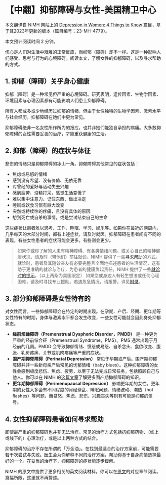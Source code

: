 # 【中翻】抑郁障碍与女性-美国精卫中心

本文翻译自 NIMH 网站上的 [Depression in Women: 4 Things to Know](https://www.nimh.nih.gov/health/publications/depression-in-women) 篇目，基于其2023年更新的版本（篇目编号：23-MH-4779）。

本文预计阅读时间 2 分钟。

伤心是人们对生活中艰难的正常反应，而抑郁（障碍）却不一样。这是一种影响人们感受、思考与行为的心境障碍。阅读本文，了解女性的抑郁障碍，以及寻求帮助的方式。

## 1. 抑郁（障碍）关乎身心健康

抑郁（障碍）是一种常见但严重的心境障碍。研究表明，遗传因素、生物学因素、环境因素与心理因素都有可能影响人们患上抑郁障碍。

所有人都或多或少地经历过抑郁的情绪，但由于女性独特的生物学因素、激素水平与社会经历，抑郁障碍在她们中更为常见。

抑郁障碍绝非一名女性所作所为的报应，也并非她们能独自承担的病痛。大多数抑郁障碍的女性需要妥善的治疗，才能重获健康的生活。

## 2. 抑郁（障碍）的症状与体征

悲伤的情绪只是抑郁障碍的冰山一角。抑郁障碍其他常见的症状包括：

- 焦虑或易怒的情绪
- 感到没有希望、没有价值、无依无靠
- 对曾经的爱好与活动失去兴趣
- 感到疲劳、没精打采，感觉生活变慢了
- 难以集中注意力、记住东西、做出决定
- 睡眠或饮食习惯有巨大改变
- 突然或持续性的疼痛，且没有具体的原因
- 想到死亡或自杀的事情，或是尝试结束自己的生命

这些症状让患者难以思考、工作、睡眠、学习、娱乐等。如果你在最近的两周内，几乎每天的大部分时间，都有上述症状，请及时就医。抑郁障碍在患者间有不同的表现，有些女性患者的症状可能会更多，有些则会更少。

> 如果你或你了解的人患有精神障碍、有各类情绪问题、或关心自己的精神健康状况，请及时（带他们）前往就诊。NIMH 提供了一些[寻求帮助](https://www.nimh.nih.gov/health/find-help)的方式。
> 就诊时，患者及其随诊亲友有必要完整且全面地描述患者的生活情况，这有助于更准确的就诊与治疗，为患者的健康负起责任。NIMH 提供了一些[就诊时的提示](https://www.nimh.nih.gov/health/publications/tips-for-talking-with-your-health-care-provider)。（以上两条为美国限定）
> 如果您或身边人有轻生想法或任何心理困难，请及时寻找专业援助。若遇危急情况，请报警。详见[附录](../appendix.md#危机干预与报警)。

## 3. 部分抑郁障碍是女性特有的

对女性而言，一些抑郁障碍会在特定的时期出现。在孕期、产后、经期、更年期等女性特有的时期，身体与激素水平都会发生改变，一些女性可能就会因此身处抑郁状态。

- **经前烦躁障碍（Premenstrual Dysphoric Disorder，PMDD）** 是一种更为严重的经前综合征（Premenstrual Syndrome，PMS）。PMS 通常出现于月经前的几周。PMDD 会导致抑郁情绪、愤怒或易怒、自杀念头、食欲改变、腹胀、乳房疼痛、关节或肌肉疼痛等严重的症状。
- **围产期抑郁障碍（Perinatal Depression）** 常见于孕期或产后。围产期抑郁障碍并非一些新母亲产后常见的忧郁情绪（baby blues）。这种抑郁障碍的女性会感到极度悲伤、焦虑、疲劳，以至于无法完成日常任务，包括照顾自己与他人。你可以在 NIMH 的[这篇文章](https://www.nimh.nih.gov/health/publications/perinatal-depression)了解更多围产期抑郁障碍的知识。
- **更年期抑郁障碍（Perimenopausal Depression）** 影响更年期的女性。更年期的女性大多会有不同程度的月经紊乱、睡眠问题、情绪波动、潮热（hot flashes）等问题，而易怒、焦虑、悲伤、兴趣丧失等则有可能是抑郁的信号。

## 4. 女性抑郁障碍患者如何寻求帮助

即使最严重的抑郁障碍也并非无法治疗。常见的治疗方式包括抗抑郁药物、（线上或线下的）心理治疗，或是以上两种方式的结合。

抑郁障碍的治疗不存在所谓的「万金油」。在找到最适合的治疗方案前，可能需要若干次尝试与失败。医生会为你解释不同的治疗方案，帮助你基于自身病情选择最好的一个。在妥当的治疗下，抑郁障碍的症状能逐步缓解。

NIMH 的原文中提供了更多相关的英文阅读材料，你可以在[原文](https://www.nimh.nih.gov/health/publications/depression-in-women)的对应章节阅读。篇幅所限，这里就不再赘述。
